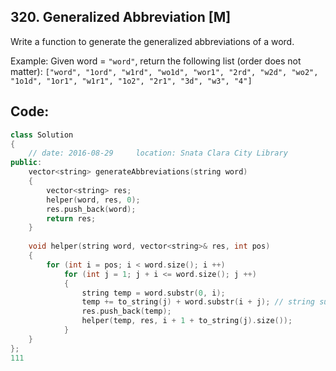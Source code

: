 ## 320. Generalized Abbreviation [M]
Write a function to generate the generalized abbreviations of a word.

Example:
Given word = `"word"`, return the following list (order does not matter):
`["word", "1ord", "w1rd", "wo1d", "wor1", "2rd", "w2d", "wo2", "1o1d", "1or1", "w1r1", "1o2", "2r1", "3d", "w3", "4"]`

## Code:
```c++
class Solution 
{
    // date: 2016-08-29     location: Snata Clara City Library
public:
    vector<string> generateAbbreviations(string word) 
    {
        vector<string> res;
        helper(word, res, 0);
        res.push_back(word);
        return res;
    }
    
    void helper(string word, vector<string>& res, int pos)
    {
        for (int i = pos; i < word.size(); i ++)
            for (int j = 1; j + i <= word.size(); j ++)
            {
                string temp = word.substr(0, i);
                temp += to_string(j) + word.substr(i + j); // string substr (size_t pos = 0, size_t len = npos)
                res.push_back(temp);
                helper(temp, res, i + 1 + to_string(j).size());
            }
    }
};
111
